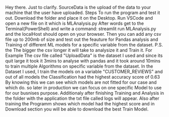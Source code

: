 Hey there. Just to clarify. SourceData is the upload of the data to your machine that the user have uploaded. Steps To run the program and test it out. Download the folder and place it on the Desktop. 
Run VSCode and open a new file on it which is MLAnalysis.py After words get to the Terminal(PowerShell) and write a command: streamlit run MLAnalysis.py and the localHost should open on your browser.
Then you can add any csv file up to 200mb of size and test out the feauture for Pandas analysis and Training of different ML models for a specific variable from the dataset. P.S. the The bigger the csv longer it will take to analysize it and Train it.
For Example The csv file called "UploadData" is the dataset I used and since its quit large it took it 3mins to analyse with pandas and it took around 10mins to train multiple Algorithms on specific variable from the dataset. 
In the Dataset I used, I train the models on a variable "CUSTOMER_REVIEWS" and out of all models the Classification had the highest accuracy score of 0.63 By knowing this we can see which models are not fitted for our case and which do. so later in production we can focus on one specific Model to use for our busnises purpose.
Additionaly after finishing Training and Analysis in the folder with the application the txt file called logs will appear. Also after training the Programm shows which model had the highest score and in Download section you will be able to download the best Train Model.
